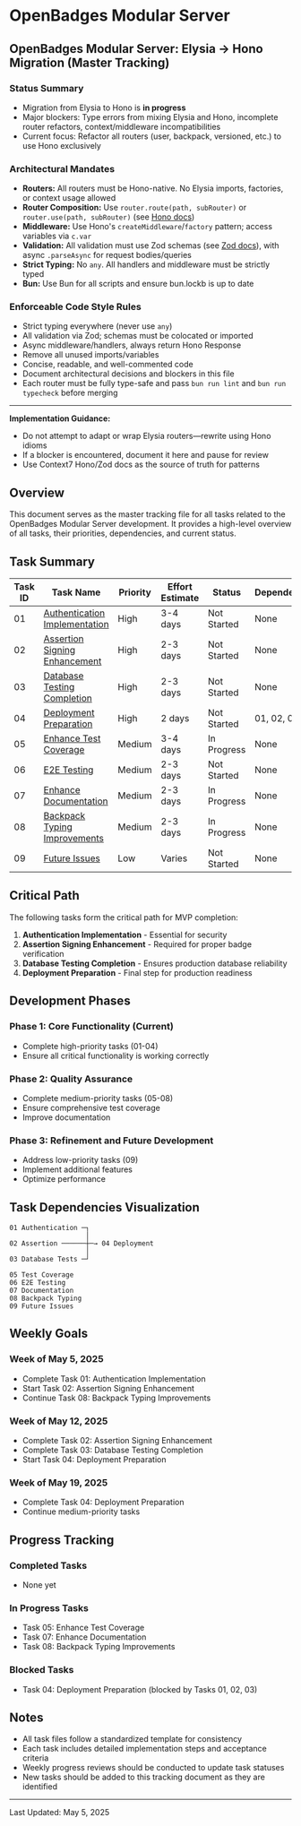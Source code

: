 # OpenBadges Modular Server <!-- MASTER TASK TRACKING -->

## OpenBadges Modular Server: Elysia → Hono Migration (Master Tracking)

### Status Summary
- Migration from Elysia to Hono is **in progress**
- Major blockers: Type errors from mixing Elysia and Hono, incomplete router refactors, context/middleware incompatibilities
- Current focus: Refactor all routers (user, backpack, versioned, etc.) to use Hono exclusively

### Architectural Mandates
- **Routers:** All routers must be Hono-native. No Elysia imports, factories, or context usage allowed
- **Router Composition:** Use `router.route(path, subRouter)` or `router.use(path, subRouter)` (see [Hono docs](https://github.com/honojs/website))
- **Middleware:** Use Hono's `createMiddleware`/`factory` pattern; access variables via `c.var`
- **Validation:** All validation must use Zod schemas (see [Zod docs](https://github.com/colinhacks/zod)), with async `.parseAsync` for request bodies/queries
- **Strict Typing:** No `any`. All handlers and middleware must be strictly typed
- **Bun:** Use Bun for all scripts and ensure bun.lockb is up to date

### Enforceable Code Style Rules
- Strict typing everywhere (never use `any`)
- All validation via Zod; schemas must be colocated or imported
- Async middleware/handlers, always return Hono Response
- Remove all unused imports/variables
- Concise, readable, and well-commented code
- Document architectural decisions and blockers in this file
- Each router must be fully type-safe and pass `bun run lint` and `bun run typecheck` before merging

---
**Implementation Guidance:**
- Do not attempt to adapt or wrap Elysia routers—rewrite using Hono idioms
- If a blocker is encountered, document it here and pause for review
- Use Context7 Hono/Zod docs as the source of truth for patterns

## Overview

This document serves as the master tracking file for all tasks related to the OpenBadges Modular Server development. It provides a high-level overview of all tasks, their priorities, dependencies, and current status.

## Task Summary

| Task ID | Task Name | Priority | Effort Estimate | Status | Dependencies |
|---------|-----------|----------|----------------|--------|--------------|
| 01 | [Authentication Implementation](./todo/01_authentication_implementation.md) | High | 3-4 days | Not Started | None |
| 02 | [Assertion Signing Enhancement](./todo/02_assertion_signing_enhancement.md) | High | 2-3 days | Not Started | None |
| 03 | [Database Testing Completion](./todo/03_database_testing_completion.md) | High | 2-3 days | Not Started | None |
| 04 | [Deployment Preparation](./todo/04_deployment_preparation.md) | High | 2 days | Not Started | 01, 02, 03 |
| 05 | [Enhance Test Coverage](./todo/04_enhance_test_coverage.md) | Medium | 3-4 days | In Progress | None |
| 06 | [E2E Testing](./todo/05_e2e_testing.md) | Medium | 2-3 days | Not Started | None |
| 07 | [Enhance Documentation](./todo/05_enhance_documentation.md) | Medium | 2-3 days | In Progress | None |
| 08 | [Backpack Typing Improvements](./todo/backpack-typing-improvements.md) | Medium | 2-3 days | In Progress | None |
| 09 | [Future Issues](./todo/future-issues.md) | Low | Varies | Not Started | None |

## Critical Path

The following tasks form the critical path for MVP completion:

1. **Authentication Implementation** - Essential for security
2. **Assertion Signing Enhancement** - Required for proper badge verification
3. **Database Testing Completion** - Ensures production database reliability
4. **Deployment Preparation** - Final step for production readiness

## Development Phases

### Phase 1: Core Functionality (Current)
- Complete high-priority tasks (01-04)
- Ensure all critical functionality is working correctly

### Phase 2: Quality Assurance
- Complete medium-priority tasks (05-08)
- Ensure comprehensive test coverage
- Improve documentation

### Phase 3: Refinement and Future Development
- Address low-priority tasks (09)
- Implement additional features
- Optimize performance

## Task Dependencies Visualization

```
01 Authentication ─┐
                   │
02 Assertion ──────┼─→ 04 Deployment
                   │
03 Database Tests ─┘

05 Test Coverage
06 E2E Testing
07 Documentation
08 Backpack Typing
09 Future Issues
```

## Weekly Goals

### Week of May 5, 2025
- Complete Task 01: Authentication Implementation
- Start Task 02: Assertion Signing Enhancement
- Continue Task 08: Backpack Typing Improvements

### Week of May 12, 2025
- Complete Task 02: Assertion Signing Enhancement
- Complete Task 03: Database Testing Completion
- Start Task 04: Deployment Preparation

### Week of May 19, 2025
- Complete Task 04: Deployment Preparation
- Continue medium-priority tasks

## Progress Tracking

### Completed Tasks
- None yet

### In Progress Tasks
- Task 05: Enhance Test Coverage
- Task 07: Enhance Documentation
- Task 08: Backpack Typing Improvements

### Blocked Tasks
- Task 04: Deployment Preparation (blocked by Tasks 01, 02, 03)

## Notes

- All task files follow a standardized template for consistency
- Each task includes detailed implementation steps and acceptance criteria
- Weekly progress reviews should be conducted to update task statuses
- New tasks should be added to this tracking document as they are identified

---

Last Updated: May 5, 2025
